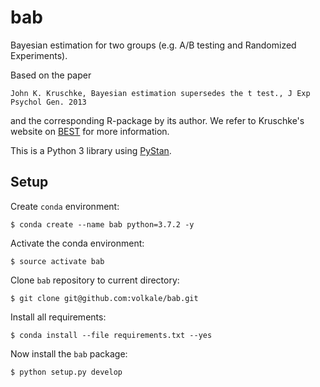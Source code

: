 # bab

Bayesian estimation for two groups (e.g. A/B testing and Randomized Experiments).

Based on the paper

    John K. Kruschke, Bayesian estimation supersedes the t test., J Exp Psychol Gen. 2013

and the corresponding R-package by its author.
We refer to Kruschke's website on [BEST](http://www.indiana.edu/~kruschke/BEST/) for more information.

This is a Python 3 library using [PyStan](https://pystan.readthedocs.io/en/latest/).

## Setup

Create `conda` environment:

    $ conda create --name bab python=3.7.2 -y

Activate the conda environment:

    $ source activate bab

Clone `bab` repository to current directory:

    $ git clone git@github.com:volkale/bab.git

Install all requirements:

    $ conda install --file requirements.txt --yes

Now install the `bab` package:

    $ python setup.py develop
